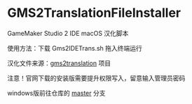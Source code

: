 # GMS2TranslationFileInstaller
 GameMaker Studio 2 IDE macOS 汉化脚本

使用方法：下载 Gms2IDETrans.sh 拖入终端运行

汉化文件来源：[gms2translation](https://github.com/GamemakerChina/gms2translation/tree/gh-pages) 项目

注意！官网下载的安装版需要提升权限写入，留意输入管理员密码

 windows版前往仓库的 [master](https://github.com/GamemakerChina/GMS2TranslationFileInstaller) 分支
